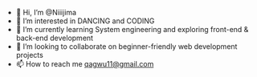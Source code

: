 - 👋 Hi, I’m @Niiijima
- 👀 I’m interested in DANCING and CODING
- 🌱 I’m currently learning System engineering and exploring front-end & back-end development
- 💞️ I’m looking to collaborate on beginner-friendly web development projects
- 📫 How to reach me qagwu11@gmail.com

<!---
Niiijima/Niiijima is a ✨ special ✨ repository because its `README.md` (this file) appears on your GitHub profile.
You can click the Preview link to take a look at your changes.
--->
